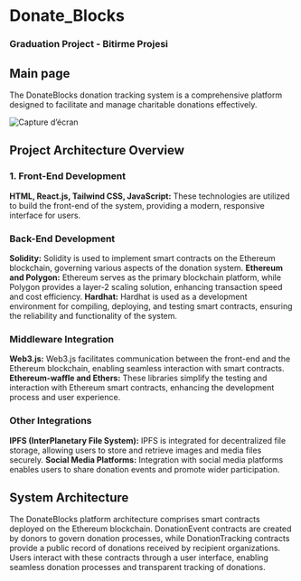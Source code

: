 # Donate_Blocks

<h3> Graduation Project - Bitirme Projesi </h3>

<h2>Main page</h2>
The DonateBlocks donation tracking system is a comprehensive platform designed to facilitate and manage charitable donations effectively. 

![Capture d’écran ](https://github.com/ChaimaaNairi/Donate_Blocks/assets/83820363/3ff49fbb-5b1d-4e77-9a3d-4defebfec86e)

<h2> Project Architecture Overview</h2>
<h3> 1. Front-End Development</h3>
<b>HTML, React.js, Tailwind CSS, JavaScript:</b> These technologies are utilized to build the front-end of the system, providing a modern, responsive interface for users.

<h3>Back-End Development</h3>
<b>Solidity:</b>  Solidity is used to implement smart contracts on the Ethereum blockchain, governing various aspects of the donation system.
<b>Ethereum and Polygon:</b>  Ethereum serves as the primary blockchain platform, while Polygon provides a layer-2 scaling solution, enhancing transaction speed and cost efficiency.
<b>Hardhat:</b>  Hardhat is used as a development environment for compiling, deploying, and testing smart contracts, ensuring the reliability and functionality of the system.

<h3>Middleware Integration</h3>
<b>Web3.js:</b> Web3.js facilitates communication between the front-end and the Ethereum blockchain, enabling seamless interaction with smart contracts.
<b>Ethereum-waffle and Ethers:</b> These libraries simplify the testing and interaction with Ethereum smart contracts, enhancing the development process and user experience.

<h3>Other Integrations</h3>
<b>IPFS (InterPlanetary File System):</b> IPFS is integrated for decentralized file storage, allowing users to store and retrieve images and media files securely.
<b>Social Media Platforms:</b> Integration with social media platforms enables users to share donation events and promote wider participation.


<h2>System Architecture</h2>
The DonateBlocks platform architecture comprises smart contracts deployed on the Ethereum blockchain. DonationEvent contracts are created by donors to govern donation processes, while DonationTracking contracts provide a public record of donations received by recipient organizations. Users interact with these contracts through a user interface, enabling seamless donation processes and transparent tracking of donations.
